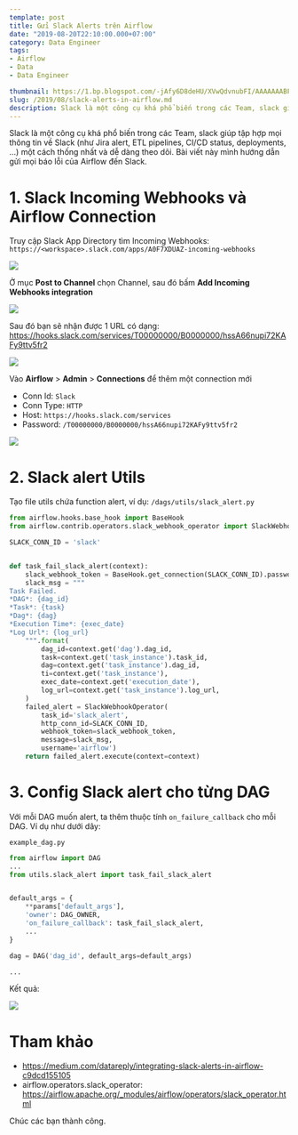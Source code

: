 ```yaml
---
template: post
title: Gửi Slack Alerts trên Airflow
date: "2019-08-20T22:10:00.000+07:00"
category: Data Engineer
tags:
- Airflow
- Data
- Data Engineer

thumbnail: https://1.bp.blogspot.com/-jAfy6D8deHU/XVwQdvnubFI/AAAAAAABFzg/b3ASQC3mmtozUhAQPdBRa3mJGE-Cd23GgCLcBGAs/s1600/airflow-alert-slack.png
slug: /2019/08/slack-alerts-in-airflow.md
description: Slack là một công cụ khá phổ biến trong các Team, slack giúp tập hợp mọi thông tin về Slack (như Jira alert, ETL pipelines, CI/CD status, deployments, ...) một cách thống nhất và dễ dàng theo dõi. Bài viết này mình hướng dẫn gửi mọi báo lỗi của Airflow đến Slack.
---
```


Slack là một công cụ khá phổ biến trong các Team, slack giúp tập hợp mọi thông tin về Slack (như Jira alert, ETL pipelines, CI/CD status, deployments, ...) một cách thống nhất và dễ dàng theo dõi. Bài viết này mình hướng dẫn gửi mọi báo lỗi của Airflow đến Slack.

# 1. Slack Incoming Webhooks và Airflow Connection

Truy cập Slack App Directory tìm Incoming Webhooks: `https://<workspace>.slack.com/apps/A0F7XDUAZ-incoming-webhooks`

![](https://1.bp.blogspot.com/-mskOJFO7b-8/XVwRLj7cHfI/AAAAAAABFzo/RL59VK0ntqE5tS4B_N2n_Fw9loUQ4nR4QCLcBGAs/s1600/Pasted_Image_8_20_19__10_25_PM.png)

Ở mục **Post to Channel** chọn Channel, sau đó bấm **Add Incoming Webhooks integration**

![](https://1.bp.blogspot.com/-YwSGP7SSxg4/XVwRuuixzcI/AAAAAAABFzw/ukZRvTux-g0AM6MVGJdwyvKDMqFpfDpLgCLcBGAs/s1600/Screen%2BShot%2B2019-08-20%2Bat%2B10.28.21%2BPM.png)

Sau đó bạn sẽ nhận được 1 URL có dạng:
https://hooks.slack.com/services/T00000000/B0000000/hssA66nupi72KAFy9ttv5fr2


![](https://1.bp.blogspot.com/-5wTS8VRYK4M/XVwSPb4dlTI/AAAAAAABFz8/mnADDTCj0eEAe-WsLN5yaCTWVPOlkefxgCLcBGAs/s1600/Pasted_Image_8_20_19__10_29_PM.png)

Vào **Airflow** > **Admin** >  **Connections** để thêm một connection mới

- Conn Id: `Slack`
- Conn Type: `HTTP`
- Host: `https://hooks.slack.com/services`
- Password: `/T00000000/B0000000/hssA66nupi72KAFy9ttv5fr2`

![](https://1.bp.blogspot.com/-zoKGhbURtjo/XVwVX5YOLTI/AAAAAAABF0I/3oitPGuOHwweJLli5Kjai8bC-Bbp7ighQCLcBGAs/s1600/Pasted_Image_8_20_19__10_43_PM.png)

# 2. Slack alert Utils

Tạo file utils chứa function alert, ví dụ: `/dags/utils/slack_alert.py`

```python
from airflow.hooks.base_hook import BaseHook
from airflow.contrib.operators.slack_webhook_operator import SlackWebhookOperator

SLACK_CONN_ID = 'slack'


def task_fail_slack_alert(context):
    slack_webhook_token = BaseHook.get_connection(SLACK_CONN_ID).password
    slack_msg = """
Task Failed. 
*DAG*: {dag_id} 
*Task*: {task}  
*Dag*: {dag} 
*Execution Time*: {exec_date}  
*Log Url*: {log_url} 
    """.format(
        dag_id=context.get('dag').dag_id,
        task=context.get('task_instance').task_id,
        dag=context.get('task_instance').dag_id,
        ti=context.get('task_instance'),
        exec_date=context.get('execution_date'),
        log_url=context.get('task_instance').log_url,
    )
    failed_alert = SlackWebhookOperator(
        task_id='slack_alert',
        http_conn_id=SLACK_CONN_ID,
        webhook_token=slack_webhook_token,
        message=slack_msg,
        username='airflow')
    return failed_alert.execute(context=context)
```

# 3. Config Slack alert cho từng DAG

Với mỗi DAG muốn alert, ta thêm thuộc tính `on_failure_callback` cho mỗi DAG. Ví dụ như dưới dây:

`example_dag.py`
```py
from airflow import DAG
...
from utils.slack_alert import task_fail_slack_alert


default_args = {
    **params['default_args'],
    'owner': DAG_OWNER,
    'on_failure_callback': task_fail_slack_alert,
    ...
}

dag = DAG('dag_id', default_args=default_args)

...
```

Kết quả:

![](https://1.bp.blogspot.com/-jAfy6D8deHU/XVwQdvnubFI/AAAAAAABFzg/b3ASQC3mmtozUhAQPdBRa3mJGE-Cd23GgCLcBGAs/s1600/airflow-alert-slack.png)

# Tham khảo
- https://medium.com/datareply/integrating-slack-alerts-in-airflow-c9dcd155105
- airflow.operators.slack_operator: https://airflow.apache.org/_modules/airflow/operators/slack_operator.html 

Chúc các bạn thành công.